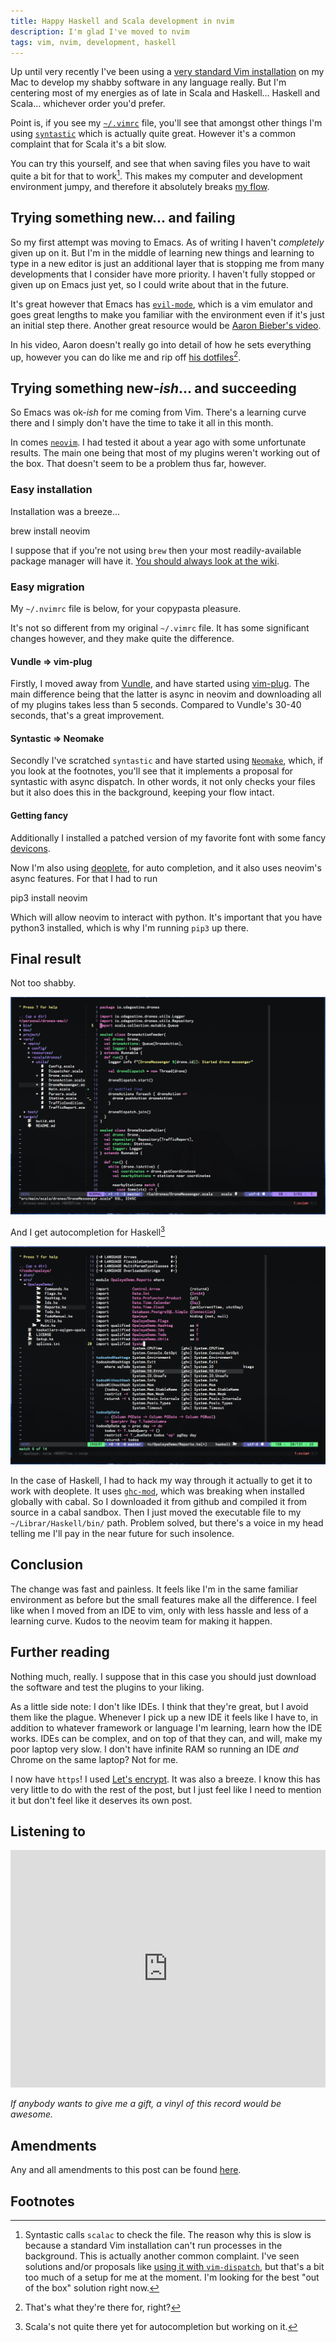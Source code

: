 ```yaml
---
title: Happy Haskell and Scala development in nvim
description: I'm glad I've moved to nvim
tags: vim, nvim, development, haskell
---
```


Up until very recently I've been using a
[very standard Vim installation](https://github.com/charlydagos/setup-my-mac/blob/master/dotfiles/vimrc)
on my Mac to develop my shabby software in any language really. But I'm
centering most of my energies as of late in Scala and Haskell... Haskell and
Scala... whichever order you'd prefer.

Point is, if you see my [`~/.vimrc`](https://github.com/charlydagos/setup-my-mac/blob/master/dotfiles/vimrc)
file, you'll see that amongst other things I'm
using [`syntastic`](https://github.com/scrooloose/syntastic) which is actually
quite great. However it's a common complaint that for Scala it's a bit slow.

You can try this yourself, and see that when saving files you have to wait
quite a bit for that to work[^scalac]. This makes my computer and development
environment jumpy, and therefore it absolutely breaks
[my flow](https://psygrammer.com/2011/02/10/the-flow-programming-in-ecstasy/).

## Trying something new... and failing

So my first attempt was moving to Emacs. As of writing I haven't _completely_
given up on it. But I'm in the middle of learning new things and learning to
type in a new editor is just an additional layer that is stopping me from many
developments that I consider have more priority. I haven't fully stopped or
given up on Emacs just yet, so I could write about that in the future.

It's great however that Emacs has [`evil-mode`](https://www.emacswiki.org/emacs/Evil),
which is a vim emulator and goes great lengths to make you familiar with the
environment even if it's just an initial step there. Another great resource
would be [Aaron Bieber's video](https://www.youtube.com/watch?v=JWD1Fpdd4Pc).

In his video, Aaron doesn't really go into detail of how he sets everything up,
however you can do like me and rip off
[his dotfiles](https://github.com/aaronbieber/dotfiles/)[^thereforthat].

## Trying something new-_ish_... and succeeding

So Emacs was ok-_ish_ for me coming from Vim. There's a learning curve there
and I simply don't have the time to take it all in this month.

In comes [`neovim`](https://neovim.io/). I had tested it about a year ago with
some unfortunate results. The main one being that most of my plugins weren't
working out of the box. That doesn't seem to be a problem thus far, however.

### Easy installation

Installation was a breeze...

<div class="success">
brew install neovim
</div>

I suppose that if you're not using `brew` then your most readily-available
package manager will have it.
[You should always look at the wiki](https://github.com/neovim/neovim/wiki/Installing-Neovim).

### Easy migration

My `~/.nvimrc` file is below, for your copypasta pleasure.

<script src="https://gist.github.com/charlydagos/ba9b5db4c55cf999f3c0d02088ccb94e.js"></script>

It's not so different from my original `~/.vimrc` file. It has
some significant changes however, and they make quite the difference.

#### Vundle ⇒ vim-plug

Firstly, I moved away from [Vundle](https://github.com/VundleVim/Vundle.vim),
and have started using [vim-plug](https://github.com/junegunn/vim-plug). The
main difference being that the latter is async in neovim and downloading
all of my plugins takes less than 5 seconds. Compared to Vundle's 30-40
seconds, that's a great improvement.

#### Syntastic ⇒ Neomake

Secondly I've scratched `syntastic` and have started using
[`Neomake`](https://github.com/neomake/neomake), which, if you look at the
footnotes, you'll see that it implements a proposal for syntastic with async
dispatch. In other words, it not only checks your files but it also does this
in the background, keeping your flow intact.

#### Getting fancy

Additionally I installed a patched version of my favorite font with some fancy
[devicons](https://github.com/ryanoasis/vim-devicons).

Now I'm also using [deoplete](https://github.com/Shougo/deoplete.nvim), for
auto completion, and it also uses neovim's async features. For that I had
to run

<div class="success">
pip3 install neovim
</div>

Which will allow neovim to interact with python. It's important that you have
python3 installed, which is why I'm running `pip3` up there.

## Final result

Not too shabby.

<a href="../images/posts_2016-05-26-scala.png">
<img src="../images/posts_2016-05-26-scala.png" alt="Scala Dev" />
</a>

And I get autocompletion for Haskell[^scalanotyet]

<a href="../images/posts_2016-05-26-haskell.png">
<img src="../images/posts_2016-05-26-haskell.png" alt="Haskell Dev" />
</a>

In the case of Haskell, I had to hack my way through it actually to get it
to work with deoplete. It uses [`ghc-mod`](https://github.com/DanielG/ghc-mod),
which was breaking when installed globally with cabal. So I downloaded it
from github and compiled it from source in a cabal sandbox. Then I just moved
the executable file to my `~/Librar/Haskell/bin/` path. Problem solved, but
there's a voice in my head telling me I'll pay in the near future for such
insolence.

## Conclusion

The change was fast and painless. It feels like I'm in the same familiar
environment as before but the small features make all the difference. I feel
like when I moved from an IDE to vim, only with less hassle and less of a
learning curve. Kudos to the neovim team for making it happen.

## Further reading

Nothing much, really. I suppose that in this case you should just download
the software and test the plugins to your liking.

As a little side note: I don't like IDEs. I think that they're great, but I
avoid them like the plague. Whenever I pick up a new IDE it feels like I have
to, in addition to whatever framework or language I'm learning, learn how the
IDE works. IDEs can be complex, and on top of that they can, and will, make
my poor laptop very slow. I don't have infinite RAM so running an IDE _and_
Chrome on the same laptop? Not for me.

I now have `https`! I used [Let's encrypt](https://letsencrypt.org/). It was
also a breeze. I know this has very little to do with the rest of the post,
but I just feel like I need to mention it but don't feel like it deserves its
own post.

## Listening to

<iframe src="https://embed.spotify.com/?uri=spotify%3Aalbum%3A1xKZBWQrVc2cG2We4DDbbW" width="100%" height="380" frameborder="0" allowtransparency="true"></iframe>

_If anybody wants to give me a gift, a vinyl of this record would be awesome._

## Amendments

Any and all amendments to this post can be found [here](https://github.com/charlydagos/blog/commits/master/posts/2016-05-26-happy-haskell-scala-development-in-nvim.markdown).

## Footnotes

[^scalac]: Syntastic calls `scalac` to check the file. The reason why this is
slow is because a standard Vim installation can't run processes in the
background. This is actually another common complaint. I've seen solutions
and/or proposals like [using it with `vim-dispatch`](https://github.com/scrooloose/syntastic/issues/699),
but that's a bit too much of a setup for me at the moment. I'm looking for the
best "out of the box" solution right now.
[^thereforthat]: That's what they're there for, right?
[^scalanotyet]: Scala's not quite there yet for autocompletion but working on
it.
